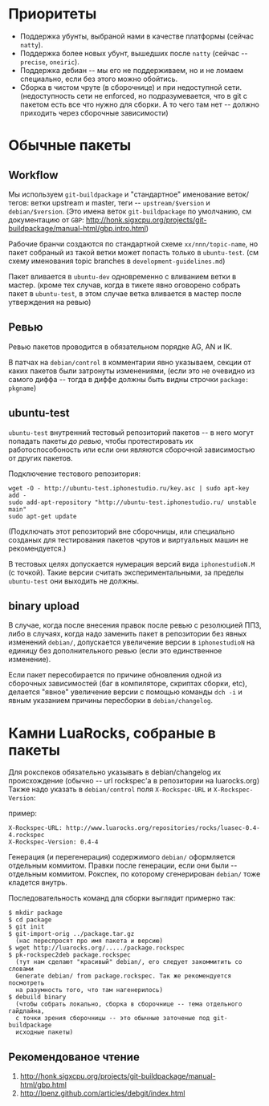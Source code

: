 Приоритеты
==========

* Поддержка убунты, выбраной нами в качестве платформы (сейчас `natty`).
* Поддержка более новых убунт, вышедших после `natty`
  (сeйчас -- `precise`, `oneiric`).
* Поддержка дебиан -- мы его не поддерживаем, но и не ломаем специально,
  если без этого можно обойтись.
* Сборка в чистом чруте (в сборочнице) и при недоступной сети.
  (недоступность сети не enforced, но подразумевается, что в git с пакетом
  есть все что нужно для сборки. А то чего там нет -- должно приходить через
  сборочные зависимости)

Обычные пакеты
==============

Workflow
--------

Мы используем `git-buildpackage` и "стандартное" именование веток/тегов:
ветки upstream и master, теги -- `upstream/$version` и `debian/$version`.
(Это имена веток `git-buildpackage` по умолчанию, см документацию от `GBP`:
http://honk.sigxcpu.org/projects/git-buildpackage/manual-html/gbp.intro.html)

Рабочие бранчи создаются по стандартной схеме `xx/nnn/topic-name`, но пакет
собраный из такой ветки может попасть только в `ubuntu-test`.
(cм схему именования topic branches в `development-guidelines.md`)

Пакет вливается в `ubuntu-dev` одновременно с вливанием ветки в мастер.
(кроме тех случав, когда в тикете явно оговорено собрать пакет в `ubuntu-test`,
в этом случае ветка вливается в мастер после утверждения на ревью)

Ревью
-----

Ревью пакетов проводится в обязательном порядке AG, AN и IK.

В патчах на `debian/control` в комментарии явно указываем, секции от каких 
пакетов были  затронуты изменениями, (если это не очевидно из самого диффа -- 
тогда в диффе должны быть видны строчки `package: pkgname`)

ubuntu-test
-----------

`ubuntu-test` внутренний тестовый репозиторий пакетов -- в него могут попадать
пакеты _до ревью_, чтобы протестировать их работоспособоность или если они
являются сборочной зависимостью от других пакетов.

Подключение тестового репозитория:

    wget -O - http://ubuntu-test.iphonestudio.ru/key.asc | sudo apt-key add -
    sudo add-apt-repository "http://ubuntu-test.iphonestudio.ru/ unstable main"
    sudo apt-get update

(Подключать этот репозиторий вне сборочницы, или специально созданых для 
тестирования пакетов чрутов и виртуальных машин не рекомендуется.)

В тестовых целях допускается нумерация версий вида `iphonestudioN.M` (c точкой).
Такие версии считать экспериментальными, за пределы `ubuntu-test` они выходить
не должны.

binary upload
-------------

В случае, когда после внесения правок после ревью с резолюцией ППЗ, 
либо в случаях, когда надо заменить пакет в репозитории без явных 
изменений `debian/`, допускается увеличение версии в `iphonestudioN` на единицу
без дополнительного ревью (если это единственное изменение).

Если пакет пересобирается по причине обновления одной из сборочных зависимостей
(баг в компиляторе, скриптах сборки, etc), делается "явное" увеличение версии
с помощью команды `dch -i` и явным указанием причины пересборки в 
`debian/changelog`.

Камни LuaRocks, собраные в пакеты
=================================

Для рокспеков обязательно указывать в debian/changelog их происхождение
(обычно -- url rockspec'а в репозитории на luarocks.org)
Также надо указать в `debian/control` поля `X-Rockspec-URL` и 
`X-Rockspec-Version`:

пример:

    X-Rockspec-URL: http://www.luarocks.org/repositories/rocks/luasec-0.4-4.rockspec
    X-Rockspec-Version: 0.4-4

Генерация (и перегенерация) содержимого `debian/` оформляется отдельным коммитом.
Правки после генерации, если они были -- отдельным коммитом.
Рокспек, по которому сгенерирован `debian/` тоже кладется внутрь.

Последовательность команд для сборки выглядит примерно так:

    $ mkdir package
    $ cd package
    $ git init
    $ git-import-orig ../package.tar.gz
      (нас переспросят про имя пакета и версию)
    $ wget http://luarocks.org/...../package.rockspec
    $ pk-rockspec2deb package.rockspec
      (тут нам сделают "красивый" debian/, его следует закоммитить со словами
      Generate debian/ from package.rockspec. Так же рекомендуется посмотреть
      на разумность того, что там нагенерилось)
    $ debuild binary
      (чтобы собрать локально, сборка в сборочнице -- тема отдельного гайдлайна,
      с точки зрения сборочницы -- это обычные заточеные под git-buildpackage 
      исходные пакеты)

Рекомендованое чтение
---------------------

1. http://honk.sigxcpu.org/projects/git-buildpackage/manual-html/gbp.html
2. http://lpenz.github.com/articles/debgit/index.html

